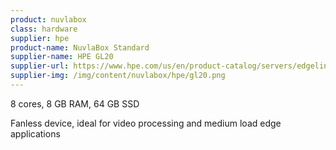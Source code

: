 ```yaml
---
product: nuvlabox
class: hardware
supplier: hpe
product-name: NuvlaBox Standard
supplier-name: HPE GL20
supplier-url: https://www.hpe.com/us/en/product-catalog/servers/edgeline-systems/pip.hpe-edgeline-el20-intelligent-gateway.1008670391.html
supplier-img: /img/content/nuvlabox/hpe/gl20.png
---
```


8 cores, 8 GB RAM, 64 GB SSD

Fanless device, ideal for video processing and medium load edge applications
